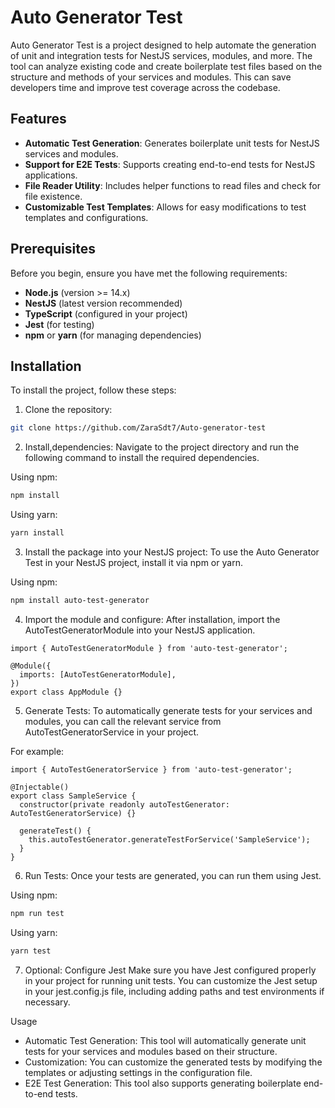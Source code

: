 # Auto Generator Test

Auto Generator Test is a project designed to help automate the generation of unit and integration tests for NestJS services, modules, and more. The tool can analyze existing code and create boilerplate test files based on the structure and methods of your services and modules. This can save developers time and improve test coverage across the codebase.

## Features

- **Automatic Test Generation**: Generates boilerplate unit tests for NestJS services and modules.
- **Support for E2E Tests**: Supports creating end-to-end tests for NestJS applications.
- **File Reader Utility**: Includes helper functions to read files and check for file existence.
- **Customizable Test Templates**: Allows for easy modifications to test templates and configurations.

## Prerequisites

Before you begin, ensure you have met the following requirements:

- **Node.js** (version >= 14.x)
- **NestJS** (latest version recommended)
- **TypeScript** (configured in your project)
- **Jest** (for testing)
- **npm** or **yarn** (for managing dependencies)

## Installation

To install the project, follow these steps:

1. Clone the repository:

```bash
git clone https://github.com/ZaraSdt7/Auto-generator-test
```

2. Install,dependencies:
Navigate to the project directory and run the following command to install the required dependencies.

Using npm:

```bash
npm install
```
Using yarn:

```bash
yarn install
```

3. Install the package into your NestJS project:
To use the Auto Generator Test in your NestJS project, install it via npm or yarn.

Using npm:

```bash
npm install auto-test-generator
```

4. Import the module and configure:
After installation, import the AutoTestGeneratorModule into your NestJS application.
```
import { AutoTestGeneratorModule } from 'auto-test-generator';

@Module({
  imports: [AutoTestGeneratorModule],
})
export class AppModule {}
```

5. Generate Tests:
To automatically generate tests for your services and modules, you can call the relevant service from AutoTestGeneratorService in your project.

For example:

```
import { AutoTestGeneratorService } from 'auto-test-generator';

@Injectable()
export class SampleService {
  constructor(private readonly autoTestGenerator: AutoTestGeneratorService) {}

  generateTest() {
    this.autoTestGenerator.generateTestForService('SampleService');
  }
}
```

6. Run Tests:
Once your tests are generated, you can run them using Jest.

Using npm:

```bash
npm run test
```

Using yarn:
```bash
yarn test
```

7. Optional: Configure Jest
Make sure you have Jest configured properly in your project for running unit tests. You can customize the Jest setup in your jest.config.js file, including adding paths and test environments if necessary.

Usage
- Automatic Test Generation: This tool will automatically generate unit tests for your services and modules based on their structure.
- Customization: You can customize the generated tests by modifying the templates or adjusting settings in the configuration file.
- E2E Test Generation: This tool also supports generating boilerplate end-to-end tests.
